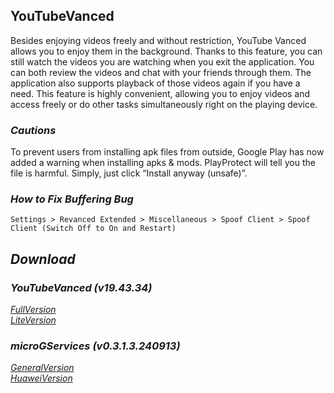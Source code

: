 ## YouTubeVanced
Besides enjoying videos freely and without restriction, YouTube Vanced allows you to enjoy them in the background. Thanks to this feature, you can still watch the videos you are watching when you exit the application. You can both review the videos and chat with your friends through them. The application also supports playback of those videos again if you have a need. This feature is highly convenient, allowing you to enjoy videos and access freely or do other tasks simultaneously right on the playing device.

### *Cautions*
To prevent users from installing apk files from outside, Google Play has now added a warning when installing apks & mods. PlayProtect will tell you the file is harmful. Simply, just click “Install anyway (unsafe)”.

### *How to Fix Buffering Bug*
`Settings > Revanced Extended > Miscellaneous > Spoof Client > Spoof Client (Switch Off to On and Restart)`

## *Download*

### *YouTubeVanced (v19.43.34)*
[*FullVersion*](https://github.com/dekthaiinchina/YouTubeVanced/releases/download/v1.0/com.android.youtube.vanced-194334.apk)
<br />
[*LiteVersion*](https://github.com/dekthaiinchina/YouTubeVanced/releases/download/v1.0/com.android.youtube.vanced-194334-lite.apk)

### *microGServices (v0.3.1.3.240913)*
[*GeneralVersion*](https://github.com/dekthaiinchina/YouTubeVanced/releases/download/v1.0/com.google.android.gms-0313240913.apk)
<br />
[*HuaweiVersion*]()
